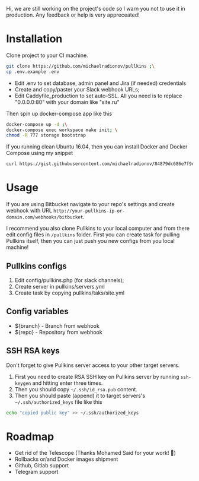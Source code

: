 
Hi, we are still working on the project's code so I warn you not to use it in production. Any feedback or help is very appreceated!

# Installation
Clone project to your CI machine.
```bash
git clone https://github.com/michaelradionov/pullkins ;\
cp .env.example .env
```

- Edit .env to set database, admin panel and Jira (if needed) credentials
- Create and copy/paster your Slack webhook URLs;
- Edit Caddyfile_production to set auto-SSL. All you need is to replace "0.0.0.0:80" with your domain like "site.ru"

 Then spin up docker-compose app like this
```bash
docker-compose up -d ;\
docker-compose exec workspace make init; \
chmod -R 777 storage bootstrap
```
If you running clean Ubuntu 16.04, then you can install Docker and Docker Compose using my snippet
```bash
curl https://gist.githubusercontent.com/michaelradionov/84879dc686e7f9e43bc38ecbbd879af4/raw/17f942d078b5b2202dd12eab9a5c4d55b4a06259/Docker_Ubuntu_16.sh | sudo bash
```

# Usage

If you are using Bitbucket navigate to your repo's settings and create webhook with URL `http://your-pullkins-ip-or-domain.com/webhooks/bitbucket`.

I recommend you also clone Pullkins to your local computer and from there edit config files in `/pullkins` folder. First you can create task for pulling Pullkins itself, then you can just push you new configs from you local machine!

## Pullkins configs

1. Edit config/pullkins.php (for slack channels);
2. Create server in pullkins/servers.yml
3. Create task by copying pullkins/taks/site.yml

## Config variables

- ${branch} - Branch from webhook
- ${repo} - Repository from webhook

## SSH RSA keys

Don't forget to give Pullkins server access to your other target servers.
1. First you need to create RSA SSH key on Pullkins server by running `ssh-keygen` and hitting enter three times.
2. Then you should copy `~/.ssh/id_rsa.pub` content.
3. Then you should paste (append) it to target servers's `~/.ssh/authorized_keys` file like this

```bash
echo "copied public key" >> ~/.ssh/authorized_keys
```

# Roadmap
- Get rid of the Telescope (Thanks Mohamed Said for your work! 🙏)
- Rollbacks or/and Docker images shipment
- Github, Gitlab support
- Telegram support
